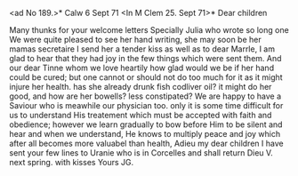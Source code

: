 <ad No 189.>* Calw 6 Sept 71
 <In M Clem 25. Sept 71>*
Dear children

Many thunks for your welcome letters Specially Julia who wrote so long one We were quite pleased to see her hand writing, she may soon be her mamas secretaire I send her a tender kiss as well as to dear Marrle, I am glad to hear that they had joy in the few things which were sent them. And our dear Tinne whom we love heartily how glad would we be if her hand could be cured; but one cannot or should not do too much for it as it might injure her health. has she already drunk fish codliver oil? it might do her good, and how are her bowells? less constipated? We are happy to have a Saviour who is meawhile our physician too. only it is some time difficult for us to understand His treatement which must be accepted with faith and obedience; however we learn gradually to bow before Him to be silent and hear and when we understand, He knows to multiply peace and joy which after all becomes more valuabel than health, Adieu my dear children I have sent your few lines to Uranie who is in Corcelles and shall return Dieu V. next spring. with kisses
 Yours JG.
